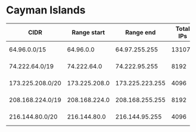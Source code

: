 # Cayman Islands

CIDR               | Range start     | Range end       | Total IPs  | Assign date | Owner
------------------ | --------------- | --------------- | ---------- | ----------- | -----
64.96.0.0/15       | 64.96.0.0       | 64.97.255.255   | 131072     | 2013-10-21  | 
74.222.64.0/19     | 74.222.64.0     | 74.222.95.255   | 8192       | 2007-01-31  | 
173.225.208.0/20   | 173.225.208.0   | 173.225.223.255 | 4096       | 2010-02-03  | 
208.168.224.0/19   | 208.168.224.0   | 208.168.255.255 | 8192       | 1996-03-27  | 
216.144.80.0/20    | 216.144.80.0    | 216.144.95.255  | 4096       | 2005-07-25  | 
